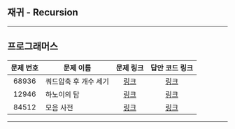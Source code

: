 ## 재귀 - Recursion
----------

프로그래머스
----------
| 문제 번호 | 문제 이름 | 문제 링크 | 답안 코드 링크 |
|:---:|---|:---:|:---:|
| 68936 | 쿼드압축 후 개수 세기 | [링크](https://school.programmers.co.kr/learn/courses/30/lessons/68936) | [링크](https://github.com/nicky-day/CodingTest/blob/main/src/main/java/org/example/recursion/programmers/001-%EC%BF%BC%EB%93%9C%EC%95%95%EC%B6%95_%ED%9B%84_%EA%B0%9C%EC%88%98_%EC%84%B8%EA%B8%B0.java) |
| 12946 | 하노이의 탑 | [링크](https://school.programmers.co.kr/learn/courses/30/lessons/12946) | [링크](https://github.com/nicky-day/CodingTest/blob/main/src/main/java/org/example/recursion/programmers/002-%ED%95%98%EB%85%B8%EC%9D%B4%EC%9D%98_%ED%83%91.java) |
| 84512 | 모음 사전 | [링크](https://school.programmers.co.kr/learn/courses/30/lessons/84512) | [링크](https://github.com/nicky-day/CodingTest/blob/main/src/main/java/org/example/recursion/programmers/003-%EB%AA%A8%EC%9D%8C_%EC%82%AC%EC%A0%84.java) |
----------
